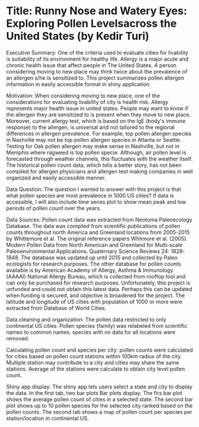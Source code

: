 # Title: Runny Nose and Watery Eyes: Exploring Pollen Levelsacross the United States (by Kedir Turi)

Executive Summary: One of the criteria used to evaluate cities for livability is suitability of its environment for healthy life.  Allergy is a major acute and chronic health issue that affect people in The United States. A person considering moving to new place may think twice about the prevalence of an allergen s/he is sensitized to. This project summarizes pollen allergen information in easily accessible format in shiny application.

Motivation: When considering moving to new place, one of the considerations for evaluating livability of city is health risk. Allergy represents major health issue in united states. People may want to know if the allergen they are sensitized to is present when they move to new place. Moreover, current allergy test, which is based on the IgE (body's immune response) to the allergen, is universal and not tailored to the regional differences in allergen prevalence. For example, top pollen allergen species in Nashville may not be top pollen allergen species in Atlanta or Seattle. Testing for Oak pollen allergen may make sense in Nashville, but not in Memphis where ragweed is top pollen specie. Although, air pollen level is forecasted through weather channels, this fluctuates with the weather itself. The historical pollen count data, which tells a better story, has not been compiled for allergen physicians and allergen test making companies in well organized and easily accessible manner.

Data Question: The question I wanted to answer with this project is that what pollen species are most prevalence in 1000 US cities?  If data is accessible, I will also include time series plot to show mean peak and low periods of pollen count over the years. 

Data Sources: Pollen count data was extracted from Neotoma Paleoecology Database. The data was compiled from scientific publications of pollen counts throughout north America and Greenland locations from 2005-2015 by Whittemore et al. The original reference papers Whitmore et al. (2005). Modern Pollen Data from North American and Greenland for Multi-scale Paleoenvironmental Applications. Quaternary Science Reviews 24: 1828-1848. The database was updated up until 2015 and collected by Paleo ecologists for research purposes. The other database for pollen counts available is by American Academy of Allergy, Asthma & Immunology (AAAAI) National Allergy Bureau, which is collected from rooftop tool and can only be purchased for research purposes. Unfortunately, this project is unfunded and could not obtain this latest data. Perhaps this can be updated when funding is secured, and objective is broadened for the project. The latitude and longitude of US cities with population of 1000 or more were extracted from Database of World Cities.   				

Data cleaning and organization: The pollen data restricted to only continental US cities. Pollen species (family) was relabeled from scientific names to common names. species with no data for all locations were removed.

Calculating pollen count and species per city: pollen counts were calculated for cities based on pollen count stations within 100km radius of the city. Multiple station may contribute to a city and cities may share the same stations. Average of the stations were calculate to obtain city level pollen count. 

Shiny app display: The shiny app lets users select a state and city to display the data. In the first tab, two bar plots Bar plots display. The firs bar plot shows the average pollen count of cities in a selected state. The second bar plot shows up to 10 pollen species for the selected city ranked based on the pollen counts. The second tab shows a map of pollen count per species per station/location in continental US.
